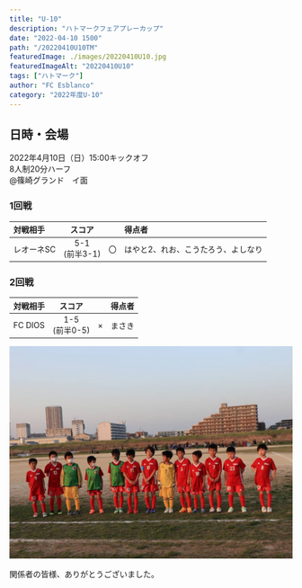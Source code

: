 ```yaml
---
title: "U-10"
description: "ハトマークフェアプレーカップ"
date: "2022-04-10 1500"
path: "/20220410U10TM"
featuredImage: ./images/20220410U10.jpg
featuredImageAlt: "20220410U10"
tags: ["ハトマーク"]
author: "FC Esblanco"
category: "2022年度U-10"
---
```


## 日時・会場

2022年4月10日（日）15:00キックオフ<br>
8人制20分ハーフ<br>
@篠崎グランド　イ面

### 1回戦

| 対戦相手| スコア |   | 得点者  |
|:----|:------:|:-:|:--------|
| レオーネSC | 5-1<br>(前半3-1) | 〇 |はやと2、れお、こうたろう、よしなり|


### 2回戦

| 対戦相手| スコア |   | 得点者  |
|:----|:------:|:-:|:--------|
| FC DIOS | 1-5<br>(前半0-5) | × |まさき|

![20220410U10](./images/20220410U10B.jpg "U10Hato")


関係者の皆様、ありがとうございました。
